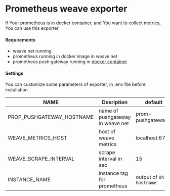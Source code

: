 # Prometheus weave exporter

If Your prometheus is in docker container, and You want to collect metrics, You can use this exporter

#### Requirements
- weave net running
- prometheus running in docker image in weave net
- prometheus push gateway running in [docker container](https://github.com/prometheus/pushgateway#using-docker)

#### Settings

You can customize some parameters of exporter, in .env file before installation

| NAME  | Desription  	| default |
|---	|---	| ---   |
| PROP_PUSHGATEWAY_HOSTNAME   	| name of pushgateway in weave net   	|   prom-pushgateway    |
| WEAVE_METRICS_HOST   	        | host of weave metrics   	            |   localhost:6782      |
| WEAVE_SCRAPE_INTERVAL   	    | scrape interval in sec               	|   15                  |
| INSTANCE_NAME   	            | instance tag for prometheus           |   output of ```sh hostname```              |
